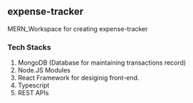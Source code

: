 ## expense-tracker
MERN_Workspace for creating expense-tracker

### Tech Stacks
1. MongoDB (Database for maintaining transactions record)
2. Node.JS Modules
3. React Framework for desiginig front-end.
4. Typescript
5. REST APIs
